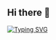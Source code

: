 ## Hi there 👋
[![Typing SVG](https://readme-typing-svg.demolab.com?size=35&duration=2000&pause=700&color=3d76bb&center=true&vCenter=true&width=700&lines=Have+a+nice+day👋;I+am+Software+Engineer)](https://git.io/typing-svg)


